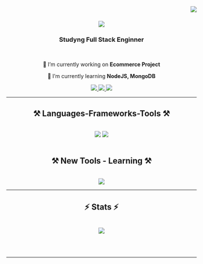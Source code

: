 <img align="right" src="https://visitor-badge.laobi.icu/badge?page_id=italoBasilio.italoBasilio" />

<h1 align="center">
    <img src="https://readme-typing-svg.herokuapp.com/?font=Righteous&size=35&center=true&vCenter=true&width=500&height=70&duration=4000&lines=Hi+There!+👋;+I'm+Italo+Basilio!;" />
</h1>

<h3 align="center">Studyng Full Stack Enginner</h3>

<br/>

<div align="center">
 
 🔭 I’m currently working on **Ecommerce Project**
 
 🌱 I’m currently learning **NodeJS, MongoDB**

 </div>
 
<div align="center"> 
  <a href="mailto:italobasiliodasilva@gmail.com" target="_blank">
    <img src="https://img.shields.io/badge/Gmail-333333?style=for-the-badge&logo=gmail&logoColor=red" />
  </a>
  <a href="https://linkedin.com/in/italobasilio/" target="_blank">
    <img src="https://img.shields.io/badge/LinkedIn-0077B5?style=for-the-badge&logo=linkedin&logoColor=white" target="_blank" />
  </a>
  <a href="https://italobasilio.flyticon.com.br/" target="_blank">
     <img src="https://img.shields.io/badge/Portfolio-FF5722?style=for-the-badge&logo=todoist&logoColor=white" target="_blank" /> <!-- sqlite, safari, google-chrome are other good icon options -->
  </a>
</div>

 <hr/>
 
<h2 align="center">⚒️ Languages-Frameworks-Tools ⚒️</h2>
<br/>
<div align="center">
    <img src="https://skillicons.dev/icons?i=html,bootstrap,css,javascript,react,vscode,github,git" />
    <img src="https://skillicons.dev/icons?i=nodejs,express,mongodb,docker,postgres,mysql" /><br>
</div>

<br/>

<h2 align="center">⚒️ New Tools - Learning ⚒️</h2>
<br/>
<div align="center">
    <img src="https://skillicons.dev/icons?i=eclipse,java,python" />
</div>

<hr/>

<h2 align="center">⚡ Stats ⚡</h2>
<br>
<div align=center>
  <img src = "https://github-readme-stats.vercel.app/api?username=ItaloBasilio&show_icons=true&theme="default" />
</div>

<br/><br/>

<hr/>

<br/>

<div align="center">

</div>

<br/>
